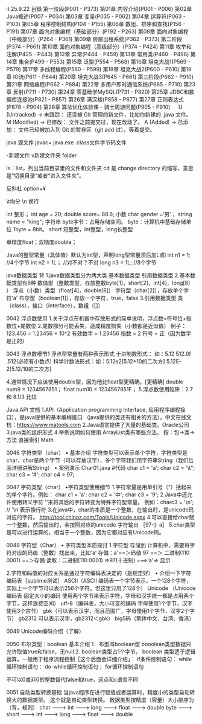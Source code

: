 it
25.9.22
目録
第一阶段(P001 - P373)
第01章 内容介绍(P001 - P006)
第02章 Java概述(P007 - P034)
第03章 变量(P035 - P062)
第04章 运算符(P063 - P103)
第05章 程序控制结构(P104 - P155)
第06章 数组、排序和查找(P156 - P191)
第07章 面向对象编程（基础部分）(P192 - P263)
第08章 面向对象编程（中级部分）(P264 - P361)
第09章 房屋出租系统(P362 - P373)
第二阶段(P374 - P661)
第10章 面向对象编程（高级部分）(P374 - P424)
第11章 枚举和注解(P425 - P443)
第12章 异常(P444 - P459)
第13章 常用类(P460 - P498)
第14章 集合(P499 - P553)
第15章 泛型(P554 - P568)
第16章 坦克大战1(P569 - P579)
第17章 多线程编程(P580 - P599)
第18章 坦克大战2(P600 - P610)
第19章 IO流(P611 - P644)
第20章 坦克大战3(P645 - P661)
第三阶段(P662 - P910)
第21章 网络编程(P662 - P684)
第22章 多用户即时通信系统(P685 - P710)
第23章 反射(P711 - P730)
第24章 零基础学MySQL(P731 - P820)
第25章 JDBC和数据库连接池(P821 - P857)
第26章 满汉楼(P858 - P877)
第27章 正则表达式(P878 - P904)
第28章 算法优化体验课 - 骑士周游问题(P905 - P910)
 
U (Untracked) → 未跟踪：
还没被 Git 管理的新文件，比如你新建的 .java 文件。
M (Modified) → 已修改：
文件之前提交过，现在改动了。
A (Added) → 已添加：
文件已经被加入到 Git 的暂存区（git add 过），等着提交。


java 源文件
javac= java.exe
.class文件字节码文件

-新建文件
v新建文件夹 folder

ls：list，列出当前目录里的文件和文件夹
cd 是 change directory 的缩写，意思是“切换目录”或者“进入文件夹”。

反斜杠 option+¥

\t均分
\n 换行

int 整形；
int age = 20; double score= 88.6; 小数
char gender =‘男'； string name = "king"; 字符串
byte字节：占用存储空间。
byte：计算机中基础存储单位 1byte = 8bit。
short 短整型，int整型，long长整型

单精度float；双精度double；

Java的整型常量（具体值）默认为int型，声明long型常量须后加L或l
 int n1 = 1; //4个字节
 int n2 = 1L； //对不对？不对
long n3 = 1L; //8个字节


java数据类型 背
1.java数据类型分为两大类 基本数据类型 引用数据类型
2.基本数据类型有8种 数值型（整数类型，存放整数byte[1]，short[2]，int[4]，long[8] ）
                        浮点（小数）类型（float[4]，double[8]）
                 字符型（char[2]），存放单个字符'a'
                 布尔型（boolean[1]），存放一个字符，true，false
3.引用数据类型  类（class），接口（interface），数组（[]）

0042 浮点数使用
1.关于浮点在机器中存放形式的简单说明，浮点数=符号位+指数位+尾数位
2.尾数部分可能丢失，造成精度损失（小数都是近似值）
例子：123.456 = 1.23456 × 10^2
有效数字 = 1.23456
指数 = 2
符号 = 正（因为数字是正的）

0043 浮点数细节1
浮点型常量有两种表示形式
十进制数形式：  如：5.12   512.0f  .512(必须有小数点)
科学计数法形式：如：5.12e2[5.12*10的二次方] 5.12E-2[5.12/10的二次方]   

4.通常情况下应该使用double型，因为他比float型更精确。[更精确]
double num9  = 1234567851；
float num10 = 1234567851F；
5.浮点数使用陷阱：2.7 和 8.1/3 比较

Java API 文档
1.API（Application programming Interface, 应用程序编程接口），是java提供的基本编程接口
（java提供的类还有相关的方法）。中文在线文档：https://www.matools.com
2.Java语言提供了大量的基础类。Oracle公司
3.java类的组织形式
4.举例说明如何使用 ArrayList类有哪些方法。
按：包->类->方法
直接索引 Math

0046 字符类型（char）
• 基本介绍
字符类型可以表示单个字符，字符类型是char，char是两个字节（可以存放汉字），多个字符我们用字符串String（我们后面详细讲解String）
• 案例演示 Char01.java
#代码
char c1 = 'a';
char c2 = '\t";
char c3 = '#';
char c4 = 97;

0047 字符类型（char）
•字符类型使用细节
1.字符常量是用单引号（”）括起来的单个字符。例如：
char c1 = 'a': char c2 = '中'; char c3 = '9';
2.Java中还允许使用转义字符 '\'来将其后的字符转变为特殊字符型常量。
例如：charc3 = '\n'; // '\n'表示換行符
3.在java中，char的本质是一个整数，在输出时，是unicode码对应的字符。
http://tool.chinaz.com/Tools/Unicode.aspx
4.可以直接给char赋一个整数，然后输出时，会按照对应的unicode 字符输出 ［97-》a］
5.char类型是可以进行运算的，相当于一个整数，因为它都对应有Unicode码。

0048  字符型（Char）
• 字符类型本质探讨
1.字符型 存储到 计算机中，需要将字符对应的码值（整数）找出来，比如'a’
  存備：a'==＞码値 97 ==＞ 二进制(110 0001) ==＞存備
  读取：二进制(110 0001) =>97(十进制) ===>'a'=> 显示

2.字符和码值的对应关系是通过字符编码表决定的（是规定好）
• 介绍一下字符编码表［sublime测试］
  ASCII（ASCII 编码表一个字节表示，一个128个字符，实际上一个字节可以表示256个字符。但这里只用了128个）
  Unicode （Unicode 编码表 固定大小的编码 使用两个字节来表示字符，字母和汉字统一都是占用两个字节，这样浪费空间）
  utf-8（编码表，大小可变的编码 字母使用1个字节，汉字使用3个宗节）
  gbk（可以表示汉字，而且范围广，字母使用1个字节，汉字2个字节）
  gb2312 可以表示汉字，gb2312＜gbk）
  big5码（繁体中文，台湾、香港）

  0049  Unicode编码介绍（了解）
 
 0050 布尔类型：boolean
基本介绍
1．布型叫boolean型
booolean类型数据只允许取值true和false，无null
2. boolean类型占1个字节。
boolean 类型适于逻辑运算，一般用于程序流程控制［这个后面会详细介绍」：
if条件控制语句：
while循环控制语句：
do-while循环控制语句；
for循环控制语句

不可以0或非0的整数替代false和true，这点和c语言不同

0051 自动类型转换基础
当java程序在进行赋值或者运算时，精度小的类型自动转换大的数据类型。
这个就是自动类型转换。
数据类型按精度（容量）大小排序为（背，规则）
char ---> int  ---> long  ---> float  ---> double
byte ---> short  ---> int  ---> long  ---> float  ---> double